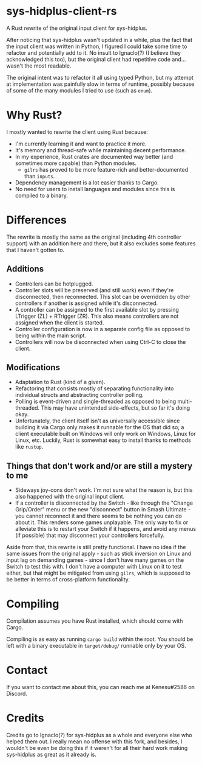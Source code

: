 # sys-hidplus-client-rs
A Rust rewrite of the original input client for sys-hidplus.

After noticing that sys-hidplus wasn't updated in a while, plus the fact that the input client was
written in Python, I figured I could take some time to refactor and potentially add to it. No insult
to Ignaclo(?) (I believe they acknowledged this too), but the original client had repetitive code
and...  wasn't the most readable.

The original intent was to refactor it all using typed Python, but my attempt at implementation was
painfully slow in terms of runtime, possibly because of some of the many modules I tried to use
(such as `enum`).

# Why Rust?
I mostly wanted to rewrite the client using Rust because:
- I'm currently learning it and want to practice it more.
- It's memory and thread-safe while maintaining decent performance.
- In my experience, Rust crates are documented way better (and sometimes more capable) than Python
modules.
  - `gilrs` has proved to be more feature-rich and better-documented than `inputs`.
- Dependency management is a lot easier thanks to Cargo.
- No need for users to install languages and modules since this is compiled to a binary.

# Differences
The rewrite is mostly the same as the original (including 4th controller support) with an addition
here and there, but it also excludes some features that I haven't gotten to.

## Additions
- Controllers can be hotplugged.
- Controller slots will be preserved (and still work) even if they're disconnected, then
reconnected. This slot can be overridden by other controllers if another is assigned while it's
disconnected.
- A controller can be assigned to the first available slot by pressing LTrigger (ZL) + RTrigger
(ZR). This also means controllers are not assigned when the client is started.
- Controller configuration is now in a separate config file as opposed to being within the main
script.
- Controllers will now be disconnected when using Ctrl-C to close the client.

## Modifications
- Adaptation to Rust (kind of a given).
- Refactoring that consists mostly of separating functionality into individual structs and
abstracting controller polling.
- Polling is event-driven and single-threaded as opposed to being multi-threaded. This may have
unintended side-effects, but so far it's doing okay.
- Unfortunately, the client itself isn't as universally accessible since building it via Cargo only
makes it runnable for the OS that did so; a client executable built on Windows will only work on
Windows, Linux for Linux, etc. Luckily, Rust is somewhat easy to install thanks to methods like
`rustup`.

## Things that don't work and/or are still a mystery to me
- Sideways joy-cons don't work. I'm not sure what the reason is, but this also happened with the
original input client.
- If a controller is disconnected by the Switch - like through the "Change Grip/Order" menu or the
new "disconnect" button in Smash Ultimate - you cannot reconnect it and there seems to be nothing
you can do about it. This renders some games unplayable. The only way to fix or alleviate this is to
restart your Switch if it happens, and avoid any menus (if possible) that may disconnect your
controllers forcefully.

Aside from that, this rewrite is still pretty functional. I have no idea if the same issues from the
original apply - such as stick inversion on Linux and input lag on demanding games - since I don't
have many games on the Switch to test this with. I don't have a computer with Linux on it to test
either, but that might be mitigated from using `gilrs`, which is supposed to be better in terms of
cross-platform functionality.

# Compiling
Compilation assumes you have Rust installed, which should come with Cargo.

Compiling is as easy as running `cargo build` within the root. You should be left with a binary
executable in `target/debug/` runnable only by your OS.

# Contact
If you want to contact me about this, you can reach me at Kenesu#2586 on Discord.

# Credits
Credits go to Ignaclo(?) for sys-hidplus as a whole and everyone else who helped them out. I really
mean no offense with this fork, and besides, I wouldn't be even be doing this if it weren't for all
their hard work making sys-hidplus as great as it already is.